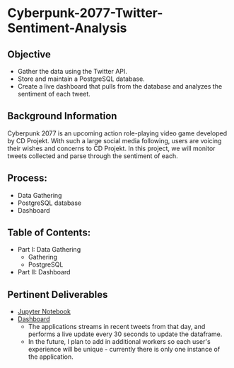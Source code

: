 # Cyberpunk-2077-Twitter-Sentiment-Analysis

## Objective

* Gather the data using the Twitter API.
* Store and maintain a PostgreSQL database.
* Create a live dashboard that pulls from the database and analyzes the sentiment of each tweet.

## Background Information
Cyberpunk 2077 is an upcoming action role-playing video game developed by CD Projekt. With such a large social media following, users are voicing their wishes and concerns to CD Projekt. In this project, we will monitor tweets collected and parse through the sentiment of each.

## Process:
* Data Gathering
* PostgreSQL database
* Dashboard

## Table of Contents:
* Part I: Data Gathering
  * Gathering
  * PostgreSQL
* Part II: Dashboard

## Pertinent Deliverables
* [Jupyter Notebook](https://github.com/SulmanK/Cyberpunk-2077-Twitter-Sentiment-Analysis/blob/main/Cyberpunk%202077%20Sentiment%20Analysis%20(Project%20Notebook).ipynb)
* [Dashboard](https://cyberpunk-2077-twitter-sa.herokuapp.com/)
  * The applications streams in recent tweets from that day, and performs a live update every 30 seconds to update the dataframe.
  * In the future, I plan to add in additional workers so each user's experience will be unique - currently there is only one instance of the application. 



